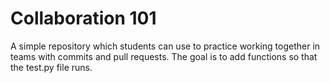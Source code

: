 # Collaboration 101

A simple repository which students can use to practice working together in teams with commits and pull requests. The goal is to add functions so that the test.py file runs.
